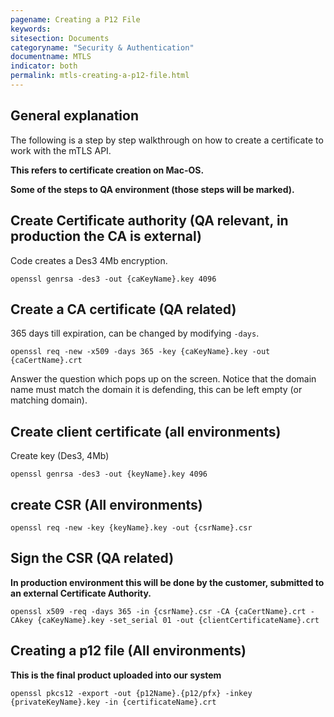 ```yaml
---
pagename: Creating a P12 File
keywords:
sitesection: Documents
categoryname: "Security & Authentication"
documentname: MTLS
indicator: both
permalink: mtls-creating-a-p12-file.html
---
```


## General explanation

The following is a step by step walkthrough on how to create a certificate to work with the mTLS API.

**This refers to certificate creation on Mac-OS.**

**Some of the steps to QA environment (those steps will be marked).**

## Create Certificate authority (QA relevant, in production the CA is external)

Code creates a Des3 4Mb encryption.
```
openssl genrsa -des3 -out {caKeyName}.key 4096
```

## Create a CA certificate (QA related)

365 days till expiration, can be changed by modifying `-days`.

```
openssl req -new -x509 -days 365 -key {caKeyName}.key -out {caCertName}.crt
```

Answer the question which pops up on the screen. Notice that the domain name must match the domain it is defending, this can be left empty (or matching domain).

## Create client certificate (all environments)

Create key (Des3, 4Mb)
```
openssl genrsa -des3 -out {keyName}.key 4096
```

## create CSR (All environments)
```
openssl req -new -key {keyName}.key -out {csrName}.csr
```

## Sign the CSR (QA related)

**In production environment this will be done by the customer, submitted to an external Certificate Authority.**

```
openssl x509 -req -days 365 -in {csrName}.csr -CA {caCertName}.crt -CAkey {caKeyName}.key -set_serial 01 -out {clientCertificateName}.crt
```

## Creating a p12 file (All environments)

**This is the final product uploaded into our system**

```
openssl pkcs12 -export -out {p12Name}.{p12/pfx} -inkey {privateKeyName}.key -in {certificateName}.crt
```